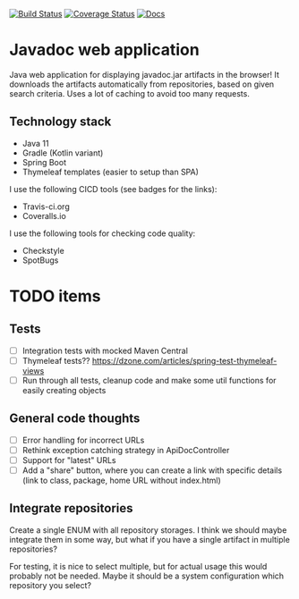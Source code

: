 [![Build Status](https://travis-ci.com/GreenT13/javadoc-web-application.svg?branch=master)](https://travis-ci.com/GreenT13/javadoc-web-application)
[![Coverage Status](https://coveralls.io/repos/github/GreenT13/javadoc-web-application/badge.svg?branch=master)](https://coveralls.io/github/GreenT13/javadoc-web-application?branch=master)
[![Docs](https://img.shields.io/badge/docs-Github%20Pages-blue)](https://greent13.github.io/javadoc-web-application/)

# Javadoc web application
Java web application for displaying javadoc.jar artifacts in the browser! It downloads the artifacts automatically
from repositories, based on given search criteria. Uses a lot of caching to avoid too many requests.

## Technology stack
* Java 11
* Gradle (Kotlin variant)
* Spring Boot
* Thymeleaf templates (easier to setup than SPA)

I use the following CICD tools (see badges for the links):
* Travis-ci.org
* Coveralls.io

I use the following tools for checking code quality:
* Checkstyle
* SpotBugs

# TODO items

## Tests
- [ ] Integration tests with mocked Maven Central
- [ ] Thymeleaf tests?? https://dzone.com/articles/spring-test-thymeleaf-views
- [ ] Run through all tests, cleanup code and make some util functions for easily creating objects

## General code thoughts
- [ ] Error handling for incorrect URLs
- [ ] Rethink exception catching strategy in ApiDocController
- [ ] Support for "latest" URLs
- [ ] Add a "share" button, where you can create a link with specific details (link to class, package, home URL without index.html)

## Integrate repositories
Create a single ENUM with all repository storages. I think we should maybe integrate them in some way, but what
if you have a single artifact in multiple repositories?

For testing, it is nice to select multiple, but for actual usage this would probably not be needed. Maybe it should
be a system configuration which repository you select?
